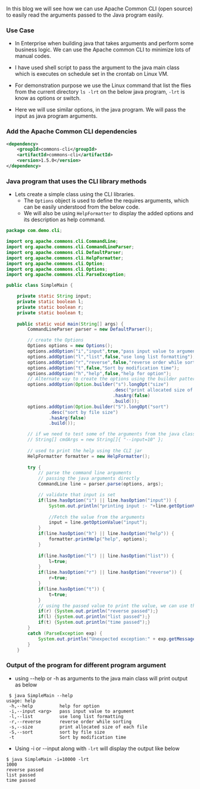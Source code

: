 In this blog we will see how we can use Apache Common CLI (open source) to easily read the arguments passed to the Java program easily.

### Use Case
  - In Enterprise when building java that takes arguments and perform some business logic. We can use the Apache common CLI to minimize lots of manual codes.
  - I have used shell script to pass the argument to the java main class which is executes on schedule set in the crontab on Linux VM.

 - For demonstration purpose we use the Linux command that list the flies from the current directory `ls -lrt` on the below java program, `-lrt` is know as options or switch.

 - Here we will use similar options, in the java program. We will pass the input as java program arguments.

### Add the Apache Common CLI dependencies

```xml
<dependency>
    <groupId>commons-cli</groupId>
    <artifactId>commons-cli</artifactId>
    <version>1.5.0</version>
</dependency>
``` 
### Java program that uses the CLI library methods

- Lets create a simple class using the CLI libraries.
  - The `Options` object is used to define the requires arguments, which can be easily understood from the below code.
  - We will also be using `HelpFormatter` to display the added options and its description as help command.

```java
package com.demo.cli;

import org.apache.commons.cli.CommandLine;
import org.apache.commons.cli.CommandLineParser;
import org.apache.commons.cli.DefaultParser;
import org.apache.commons.cli.HelpFormatter;
import org.apache.commons.cli.Option;
import org.apache.commons.cli.Options;
import org.apache.commons.cli.ParseException;

public class SimpleMain {

	private static String input;
	private static boolean l;
	private static boolean r;
	private static boolean t;
	
	public static void main(String[] args) {
		CommandLineParser parser = new DefaultParser();

		// create the Options
		Options options = new Options();
		options.addOption("i","input",true,"pass input value to argument");
		options.addOption("l","list",false,"use long list formatting");
		options.addOption("r","reverse",false,"reverse order while sorting");
		options.addOption("t",false,"Sort by modification time");
		options.addOption("h","help",false,"help for option");
		// Alternate way to create the options using the builder pattern
		options.addOption(Option.builder("s").longOpt("size")
		                                .desc("print allocated size of each file")
		                                .hasArg(false)
		                                .build());
		options.addOption(Option.builder("S").longOpt("sort")
                .desc("sort by file size")
                .hasArg(false)
                .build());

		// if we need to test some of the arguments from the java class we can pass
		// String[] cmdArgs = new String[]{ "--input=10" };
		
		// used to print the help using the CLI jar
		HelpFormatter formatter = new HelpFormatter();
		
		try {
		    // parse the command line arguments
			// passing the java arguments directly
		    CommandLine line = parser.parse(options, args);

		    // validate that input is set
		    if(line.hasOption("i") || line.hasOption("input")) {
		    	System.out.println("printing input :- "+line.getOptionValue("input"));
		    	
		    	//Fetch the value from the arguments
		    	input = line.getOptionValue("input");
		    }
		    if(line.hasOption("h") || line.hasOption("help")) {
		    	formatter.printHelp("help", options);
		    }
		    
		    if(line.hasOption("l") || line.hasOption("list")) {
		    	l=true;
		    }
		    if(line.hasOption("r") || line.hasOption("reverse")) {
		    	r=true;
		    }
		    if(line.hasOption("t")) {
		    	t=true;
		    }
		    // using the passed value to print the value, we can use this to perform business logic
		    if(r) {System.out.println("reverse passed");}
		    if(l) {System.out.println("list passed");}
		    if(t) {System.out.println("time passed");}
		}
		catch (ParseException exp) {
		    System.out.println("Unexpected exception:" + exp.getMessage());
		}
	}
```

### Output of the program for different program argument

   - using --help or -h as arguments to the java main class will print output as below

```
 $ java SimpleMain --help
usage: help
 -h,--help          help for option
 -i,--input <arg>   pass input value to argument
 -l,--list          use long list formatting
 -r,--reverse       reverse order while sorting
 -s,--size          print allocated size of each file
 -S,--sort          sort by file size
 -t                 Sort by modification time
```
  - Using -i or --input along with `-lrt` will display the output like below
```
$ java SimpleMain -i=10000 -lrt
1000
reverse passed
list passed
time passed
```
